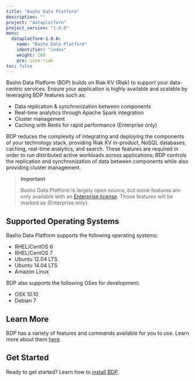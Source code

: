 ```yaml
---
title: "Basho Data Platform"
description: ""
project: "dataplatform"
project_version: "1.0.0"
menu:
  dataplatform-1.0.0:
    name: "Basho Data Platform"
    identifier: "index"
    weight: 100
    pre: icon-riak
toc: false
---
```


[bdp install]: /dataplatform/1.0.0/installing/
[bdp reference]: /dataplatform/1.0.0/learn-about-dataplatform/service-manager-features/
[ee]: http://info.basho.com/Wiki_Riak_Enterprise_Request.html

Basho Data Platform (BDP) builds on Riak KV (Riak) to support your data-centric services. Ensure your application is highly available and scalable by leveraging BDP features such as:

* Data replication & synchronization between components
* Real-time analytics through Apache Spark integration
* Cluster management
* Caching with Redis for rapid performance (Enterprise only)

BDP reduces the complexity of integrating and deploying the components of your technology stack, providing Riak KV in-product, NoSQL databases, caching, real-time analytics, and search. These features are required in order to run distributed active workloads across applications; BDP controls the replication and synchronization of data between components while also providing cluster management.

> **Important**
>
> Basho Data Platform is largely open source, but some features are only available with an [Enterprise license][ee]. Those features will be marked as (Enterprise only).

## Supported Operating Systems

Basho Data Platform supports the following operating systems:

* RHEL/CentOS 6
* RHEL/CentOS 7
* Ubuntu 12.04 LTS
* Ubuntu 14.04 LTS
* Amazon Linux

BDP also supports the following OSes for development:

* OSX 10.10
* Debian 7

## Learn More

BDP has a variety of features and commands available for you to use. Learn more about them [here][bdp reference].

## Get Started

Ready to get started? Learn how to [install BDP][bdp install].
